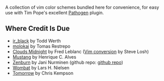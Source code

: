 A collection of vim color schemes bundled here for convenience, for easy use 
with Tim Pope's excellent [Pathogen][1] plugin.

## Where Credit Is Due

  * [ir\_black][2] by Todd Werth
  * [molokai][3] by Tomas Restrepo
  * [Clouds Midnight][4] by Fred Leblanc ([Vim conversion][5] by Steve Losh)
  * [Mustang][6] by Henrique C. Alves
  * [Zenburn][7] by Jani Nurminen (github repo: [github repo][8])
  * [Wombat][9] by Lars H. Nielsen
  * [Tomorrow][10] by Chris Kempson

[1]:  https://github.com/tpope/vim-pathogen
[2]:  http://blog.toddwerth.com/entries/show/8
[3]:  http://www.vim.org/scripts/script.php?script_id=2340
[4]:  http://fredhq.com/projects/clouds/
[5]:  http://forrst.com/posts/Clouds_Midnight_for_Vim-yZn
[6]:  http://hcalves.deviantart.com/art/Mustang-Vim-Colorscheme-98974484
[7]:  http://slinky.imukuppi.org/zenburnpage/
[8]:  https://github.com/jnurmine/Zenburn
[9]:  http://dengmao.wordpress.com/2007/01/22/vim-color-scheme-wombat/
[10]: https://github.com/ChrisKempson/Tomorrow-Theme
